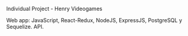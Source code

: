 Individual Project - Henry Videogames

Web app: JavaScript, React-Redux, NodeJS, ExpressJS, PostgreSQL y Sequelize. API.
